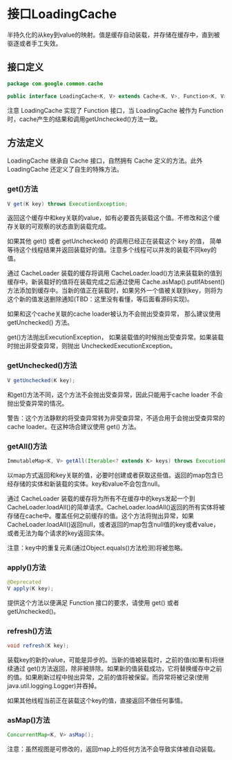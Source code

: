 接口LoadingCache
===============

半持久化的从key到value的映射。值是缓存自动装载，并存储在缓存中，直到被驱逐或者手工失效。

## 接口定义

```java
package com.google.common.cache

public interface LoadingCache<K, V> extends Cache<K, V>, Function<K, V> {}
```

注意 LoadingCache 实现了 Function 接口，当 LoadingCache 被作为 Function 时，cache产生的结果和调用getUnchecked()方法一致。

## 方法定义

LoadingCache 继承自 Cache 接口，自然拥有 Cache 定义的方法。此外 LoadingCache 还定义了自生的特殊方法。

### get()方法

```java
V get(K key) throws ExecutionException;
```

返回这个缓存中和key关联的value，如有必要首先装载这个值。不修改和这个缓存关联的可观察的状态直到装载完成。

如果其他 get() 或者 getUnchecked() 的调用已经正在装载这个 key 的值， 简单等待这个线程结果并返回装载好的值。注意多个线程可以并发的装载不同key的值。

通过 CacheLoader 装载的缓存将调用 CacheLoader.load()方法来装载新的值到缓存中。新装载好的值将在装载完成之后通过使用 Cache.asMap().putIfAbsent() 方法添加到缓存中。当新的值正在装载时，如果另外一个值被关联到key，则将为这个新的值发送删除通知(TBD：这里没有看懂，等后面看源码实现)。

如果和这个cache关联的cache loader被认为不会抛出受查异常， 那么建议使用 getUnchecked() 方法。

get()方法抛出ExecutionException， 如果装载值的时候抛出受查异常。如果装载时抛出非受查异常，则抛出 UncheckedExecutionException。

### getUnchecked()方法

```java
V getUnchecked(K key);
```

和get()方法不同，这个方法不会抛出受查异常，因此只能用于cache loader 不会抛出受查异常的情况。

警告：这个方法静默的将受查异常转为非受查异常，不适合用于会抛出受查异常的cache loader。在这种场合建议使用 get() 方法。


### getAll()方法

```java
ImmutableMap<K, V> getAll(Iterable<? extends K> keys) throws ExecutionException;
```

以map方式返回和key关联的值，必要时创建或者获取这些值。返回的map包含已经存储的实体和新装载的实体。key和value不会包含null。

通过 CacheLoader 装载的缓存将为所有不在缓存中的keys发起一个到CacheLoader.loadAll()的简单请求。CacheLoader.loadAll()返回的所有实体将被存储在cache中。覆盖任何之前缓存的值。这个方法将抛出异常，如果CacheLoader.loadAll()返回null，或者返回的map包含null值的key或者value，或者无法为每个请求的key返回实体。

注意：key中的重复元素(通过Object.equals()方法检测)将被忽略。

### apply()方法

```java
@Deprecated
V apply(K key);
```

提供这个方法以便满足 Function 接口的要求，请使用 get() 或者 
getUnchecked()。

### refresh()方法

```java
void refresh(K key);
```

装载key的新的value，可能是异步的。当新的值被装载时，之前的值(如果有)将继续通过 get()方法返回，除非被排除。如果新的值装载成功，它将替换缓存中之前的值。如果刷新过程中抛出异常，之前的值将被保留。而异常将被记录(使用java.util.logging.Logger)并吞掉。

如果其他线程当前正在装载这个key的值，直接返回不做任何事情。

### asMap()方法

```java
ConcurrentMap<K, V> asMap();
```

注意：虽然视图是可修改的，返回map上的任何方法不会导致实体被自动装载。

